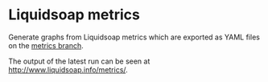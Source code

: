 # Liquidsoap metrics

Generate graphs from Liquidsoap metrics which are exported as YAML files on the
[metrics branch](https://github.com/savonet/liquidsoap/tree/metrics).

The output of the latest run can be seen at
<http://www.liquidsoap.info/metrics/>.
